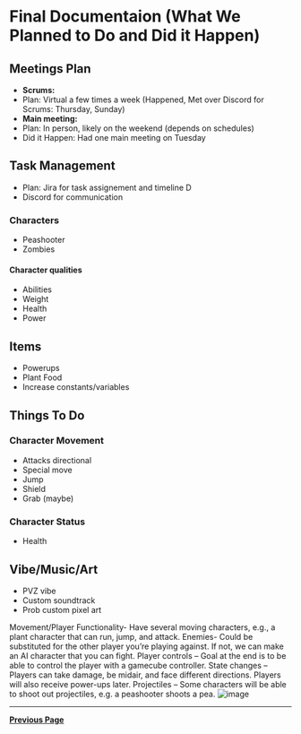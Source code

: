 # Final Documentaion (What We Planned to Do and Did it Happen)

## Meetings Plan

- **Scrums:**
- Plan: Virtual a few times a week (Happened, Met over Discord for Scrums: Thursday, Sunday)
- **Main meeting:**
- Plan: In person, likely on the weekend (depends on schedules)
- Did it Happen: Had one main meeting on Tuesday


## Task Management
- Plan: Jira for task assignement and timeline
  D
- Discord for communication

### Characters

- Peashooter
- Zombies

#### Character qualities

- Abilities
- Weight
- Health
- Power

## Items

- Powerups
- Plant Food
- Increase constants/variables


## Things To Do

### Character Movement

- Attacks directional
- Special move
- Jump
- Shield
- Grab (maybe)

### Character Status

- Health

## Vibe/Music/Art

- PVZ vibe
- Custom soundtrack
- Prob custom pixel art


Movement/Player Functionality- Have several moving characters, e.g., a plant character that can run, jump, and attack.
Enemies- Could be substituted for the other player you’re playing against. If not, we can make an AI character that you can fight.
Player controls – Goal at the end is to be able to control the player with a gamecube controller.
State changes – Players can take damage, be midair, and face different directions. Players will also receive power-ups later.
Projectiles – Some characters will be able to shoot out projectiles, e.g. a peashooter shoots a pea.
![image](https://github.com/user-attachments/assets/3d1ce53f-7c36-4c2c-b2db-afefc4ebdbeb)

---

[**Previous Page**](README.md)